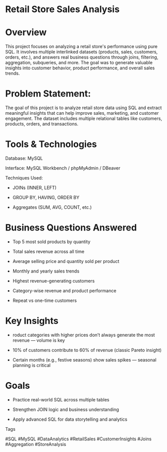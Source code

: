 # Retail Store Sales Analysis

# Overview

This project focuses on analyzing a retail store's performance using pure SQL. It involves multiple interlinked datasets (products, sales, customers, orders, etc.), and answers real business questions through joins, filtering, aggregation, subqueries, and more. 
The goal was to generate valuable insights into customer behavior, product performance, and overall sales trends.

# Problem Statement:

The goal of this project is to analyze retail store data using SQL and extract meaningful insights that can help improve sales, marketing, and customer engagement. The dataset includes multiple relational tables like customers, products, orders, and transactions.

# Tools & Technologies

Database: MySQL

Interface: MySQL Workbench / phpMyAdmin / DBeaver

Techniques Used:

 * JOINs (INNER, LEFT)

 * GROUP BY, HAVING, ORDER BY
   
 * Aggregates (SUM, AVG, COUNT, etc.)

#  Business Questions Answered

 * Top 5 most sold products by quantity

 * Total sales revenue across all time

 * Average selling price and quantity sold per product

 * Monthly and yearly sales trends

 * Highest revenue-generating customers

 * Category-wise revenue and product performance

 * Repeat vs one-time customers

# Key Insights

 * roduct categories with higher prices don’t always generate the most revenue — volume is key

 * 10% of customers contribute to 60% of revenue (classic Pareto insight)

 * Certain months (e.g., festive seasons) show sales spikes — seasonal planning is critical

# Goals

 * Practice real-world SQL across multiple tables

 * Strengthen JOIN logic and business understanding

 * Apply advanced SQL for data storytelling and analytics

Tags

#SQL #MySQL #DataAnalytics #RetailSales #CustomerInsights #Joins #Aggregation #StoreAnalysis


